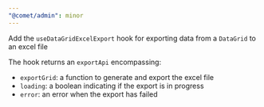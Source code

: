 ```yaml
---
"@comet/admin": minor
---
```


Add the `useDataGridExcelExport` hook for exporting data from a `DataGrid` to an excel file 

The hook returns an `exportApi` encompassing: 

-   `exportGrid`: a function to generate and export the excel file
-   `loading`: a boolean indicating if the export is in progress
-   `error`: an error when the export has failed
